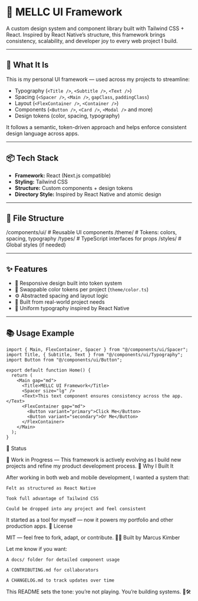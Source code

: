 # 🧩 MELLC UI Framework

A custom design system and component library built with Tailwind CSS + React. Inspired by React Native’s structure, this framework brings consistency, scalability, and developer joy to every web project I build.

---

## 🚀 What It Is

This is my personal UI framework — used across my projects to streamline:

- Typography (`<Title />`, `<Subtitle />`, `<Text />`)
- Spacing (`<Spacer />`, `<Main />`, `gapClass`, `paddingClass`)
- Layout (`<FlexContainer />`, `<Container />`)
- Components (`<Button />`, `<Card />`, `<Modal />` and more)
- Design tokens (color, spacing, typography)

It follows a semantic, token-driven approach and helps enforce consistent design language across apps.

---

## 📦 Tech Stack

- **Framework:** React (Next.js compatible)
- **Styling:** Tailwind CSS
- **Structure:** Custom components + design tokens
- **Directory Style:** Inspired by React Native and atomic design

---

## 📁 File Structure

/components/ui/ # Reusable UI components
/theme/ # Tokens: colors, spacing, typography
/types/ # TypeScript interfaces for props
/styles/ # Global styles (if needed)


---

## ✨ Features

- 🔁 Responsive design built into token system  
- 🎨 Swappable color tokens per project (`theme/color.ts`)  
- ⚙️ Abstracted spacing and layout logic  
- 🧠 Built from real-world project needs  
- 📐 Uniform typography inspired by React Native  

---

## 📚 Usage Example

```tsx
import { Main, FlexContainer, Spacer } from "@/components/ui/Spacer";
import Title, { Subtitle, Text } from "@/components/ui/Typography";
import Button from "@/components/ui/Button";

export default function Home() {
  return (
    <Main gap="md">
      <Title>MELLC UI Framework</Title>
      <Spacer size="lg" />
      <Text>This text component ensures consistency across the app.</Text>
      <FlexContainer gap="md">
        <Button variant="primary">Click Me</Button>
        <Button variant="secondary">Or Me</Button>
      </FlexContainer>
    </Main>
  );
}
```

🧪 Status

🚧 Work in Progress — This framework is actively evolving as I build new projects and refine my product development process.
🧠 Why I Built It

After working in both web and mobile development, I wanted a system that:

    Felt as structured as React Native

    Took full advantage of Tailwind CSS

    Could be dropped into any project and feel consistent

It started as a tool for myself — now it powers my portfolio and other production apps.
🔐 License

MIT — feel free to fork, adapt, or contribute.
✍🏾 Built by Marcus Kimber

Let me know if you want:

    A docs/ folder for detailed component usage

    A CONTRIBUTING.md for collaborators

    A CHANGELOG.md to track updates over time

This README sets the tone: you’re not playing. You’re building systems. 💼🛠️
